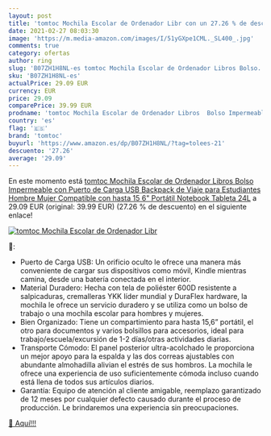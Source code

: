 ```yaml
---
layout: post
title: 'tomtoc Mochila Escolar de Ordenador Libr con un 27.26 % de descuento'
date: 2021-02-27 08:03:30
image: 'https://m.media-amazon.com/images/I/51yGXpe1CML._SL400_.jpg'
comments: true
category: ofertas
author: ring
slug: 'B07ZH1H8NL-es tomtoc Mochila Escolar de Ordenador Libros Bolso...'
sku: 'B07ZH1H8NL-es'
actualPrice: 29.09 EUR
currency: EUR
price: 29.09
comparePrice: 39.99 EUR
prodname: 'tomtoc Mochila Escolar de Ordenador Libros  Bolso Impermeable con Puerto de Carga USB  Backpack de Viaje para Estudiantes Hombre Mujer  Compatible con hasta 15 6" Portátil Notebook Tableta  24L'
country: 'es'
flag: '🇪🇸'
brand: 'tomtoc'
buyurl: 'https://www.amazon.es/dp/B07ZH1H8NL/?tag=tolees-21'
descuento: '27.26'
average: '29.09'
---
```


En este momento está [tomtoc Mochila Escolar de Ordenador Libros  Bolso Impermeable con Puerto de Carga USB  Backpack de Viaje para Estudiantes Hombre Mujer  Compatible con hasta 15 6" Portátil Notebook Tableta  24L](https://www.amazon.es/dp/B07ZH1H8NL/?tag=tolees-21) a 29.09 EUR (original: 39.99 EUR) (27.26 %  de descuento) en el siguiente enlace!

[![tomtoc Mochila Escolar de Ordenador Libr](https://m.media-amazon.com/images/I/51yGXpe1CML._SL400_.jpg)](https://www.amazon.es/dp/B07ZH1H8NL/?tag=tolees-21)

🔎:

- Puerto de Carga USB: Un orificio oculto le ofrece una manera más conveniente de cargar sus dispositivos como móvil, Kindle mientras camina, desde una batería conectada en el interior.
- Material Duradero: Hecha con tela de poliéster 600D resistente a salpicaduras, cremalleras YKK líder mundial y DuraFlex hardware, la mochila le ofrece un servicio duradero y se utiliza como un bolso de trabajo o una mochila escolar para hombres y mujeres.
- Bien Organizado: Tiene un compartimiento para hasta 15,6” portátil, el otro para documentos y varios bolsillos para accesorios, ideal para trabajo/escuela/excursión de 1-2 días/otras actividades diarias.
- Transporte Cómodo: El panel posterior ultra-acolchado le proporciona un mejor apoyo para la espalda y las dos correas ajustables con abundante almohadilla alivian el estrés de sus hombros. La mochila le ofrece una experiencia de uso suficientemente cómoda incluso cuando está llena de todos sus artículos diarios.
- Garantía: Equipo de atención al cliente amigable, reemplazo garantizado de 12 meses por cualquier defecto causado durante el proceso de producción. Le brindaremos una experiencia sin preocupaciones.

[🛒 Aquí!!!](https://www.amazon.es/dp/B07ZH1H8NL/?tag=tolees-21)
